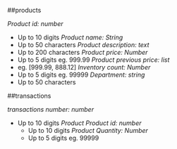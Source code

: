 <!-- Your eCommerce business needs to keep track of products and their prices. The products each belong to a department. The business needs to keep track of revenue as product prices change over time. The business also needs to keep track of receipts of transactions and the number of units each product has in stock. -->

##products

*Product id: number*
* Up to 10 digits
*Product name: String*
* Up to 50 characters
*Product description: text*
* Up to 200 characters
*Product price: Number*
* Up to 5 digits eg. 999.99
*Product previous price: list*
* eg. [999.99, 888.12]
*Inventory count: Number*
* Up to 5 digits eg. 99999
*Department: string*
* Up to 50 characters

##transactions

*transactions number: number*
* Up to 10 digits
*Product*
  *Product id: number*
  * Up to 10 digits
  *Product Quantity: Number*
  * Up to 5 digits eg. 99999
  
